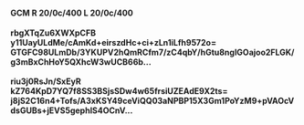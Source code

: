 #### GCM R 20/0c/400 L 20/0c/400
**rbgXTqZu6XWXpCFB**<br/>**y11UayULdMe/cAmKd+eirszdHc+ci+zLn1iLfh9572o=**<br/>**GTGFC98ULmDb/3YKUPV2hQmRCfm7/zC4qbY/hGtu8ngIGOajoo2FLGK/g3mBxChHoY5QXhcW3wUCB66b...**<br/><br/>
**riu3j0RsJn/SxEyR**<br/>**kZ764KpD7YQ7f8SS3BSjsSDw4w65frsiUZEAdE9X2ts=**<br/>**j8jS2C16n4+Tofs/A3xKSY49ceViQQ03aNPBP15X3Gm1PoYzM9+pVAOcVdsGUBs+jEVS5gephIS4OCnV...**